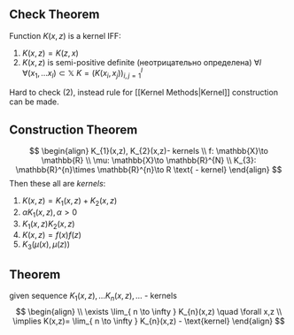 ## Check Theorem
Function $K(x,z)$ is a kernel IFF:
1) $K(x,z)= K(z,x)$
2) $K(x,z)$ is semi-positive definite (неотрицательно определена)
	$\forall l \quad  \forall(x_{1},\dots x_{l})\subset \mathbb{X}$
	$K = (K(x_{i}, x_{j}))^{l}_{i,j=1}$

Hard to check (2), instead rule for [[Kernel Methods|Kernel]] construction can be made.

## Construction Theorem 
$$
\begin{align}
K_{1}(x,z), K_{2}(x,z)- kernels \\
f: \mathbb{X}\to \mathbb{R} \\
\mu: \mathbb{X}\to \mathbb{R}^{N} \\
K_{3}: \mathbb{R}^{n}\times \mathbb{R}^{n}\to R \text{ - kernel}
\end{align}
$$
Then these all are *kernels*: 
1) $K(x,z)=K_{1}(x,z)+ K_{2}(x,z)$
2) $\alpha K_{1}(x,z), \alpha>0$
3) $K_{1}(x,z)K_{2}(x,z)$ 
4) $K(x,z)= f(x)f(z)$ 
5) $K_{3}(\mu(x),\mu(z))$ 

## Theorem
given sequence $K_{1}(x,z), \dots K_{n}(x,z),\dots$ - kernels
$$
\begin{align} \\
\exists \lim_{ n \to \infty } K_{n}(x,z) \quad  \forall x,z \\
\implies K(x,z)= \lim_{ n \to \infty } K_{n}(x,z) - \text{kernel} 
\end{align}
$$
